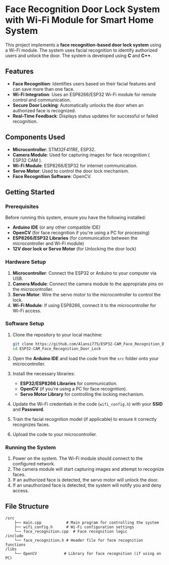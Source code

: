 # Face Recognition Door Lock System with Wi-Fi Module for Smart Home System

This project implements a **face recognition-based door lock system** using a Wi-Fi module. The system uses facial recognition to identify authorized users and unlock the door. The system is developed using **C** and **C++**.

## Features

- **Face Recognition**: Identifies users based on their facial features and can save more than one face.
- **Wi-Fi Integration**: Uses an ESP8266/ESP32 Wi-Fi module for remote control and communication.
- **Secure Door Locking**: Automatically unlocks the door when an authorized face is recognized.
- **Real-Time Feedback**: Displays status updates for successful or failed recognition.

## Components Used

- **Microcontroller**: STM32F411RE, ESP32.
- **Camera Module**: Used for capturing images for face recognition ( ESP32 CAM ).
- **Wi-Fi Module**: ESP8266/ESP32 for internet communication.
- **Servo Motor**: Used to control the door lock mechanism.
- **Face Recognition Software**: OpenCV.

## Getting Started

### Prerequisites

Before running this system, ensure you have the following installed:

- **Arduino IDE** (or any other compatible IDE)
- **OpenCV** (for face recognition if you're using a PC for processing)
- **ESP8266/ESP32 Libraries** (for communication between the microcontroller and Wi-Fi module)
- **12V door lock or Servo Motor** (for Unlocking the door lock)

### Hardware Setup

1. **Microcontroller**: Connect the ESP32 or Arduino to your computer via USB.
2. **Camera Module**: Connect the camera module to the appropriate pins on the microcontroller.
3. **Servo Motor**: Wire the servo motor to the microcontroller to control the lock.
4. **Wi-Fi Module**: If using ESP8266, connect it to the microcontroller for Wi-Fi access.

### Software Setup

1. Clone the repository to your local machine:
    ```bash
    git clone https://github.com/Alansi775/ESP32-CAM_Face_Recognition_Door_Lock.git
    cd ESP32-CAM_Face_Recognition_Door_Lock
    ```

2. Open the **Arduino IDE** and load the code from the `src` folder onto your microcontroller.

3. Install the necessary libraries:
   - **ESP32/ESP8266 Libraries** for communication.
   - **OpenCV** (if you're using a PC for face recognition).
   - **Servo Motor Library** for controlling the locking mechanism.

4. Update the Wi-Fi credentials in the code (`wifi_config.h`) with your **SSID** and **Password**.

5. Train the facial recognition model (if applicable) to ensure it correctly recognizes faces.

6. Upload the code to your microcontroller.

### Running the System

1. Power on the system. The Wi-Fi module should connect to the configured network.
2. The camera module will start capturing images and attempt to recognize faces.
3. If an authorized face is detected, the servo motor will unlock the door.
4. If an unauthorized face is detected, the system will notify you and deny access.

## File Structure

```plaintext
/src
    ├── main.cpp           # Main program for controlling the system
    ├── wifi_config.h      # Wi-Fi configuration settings
    └── face_recognition.cpp  # Face recognition logic
/include
    └── face_recognition.h # Header file for face recognition functions
/libs
    └── OpenCV            # Library for face recognition (if using on PC)
